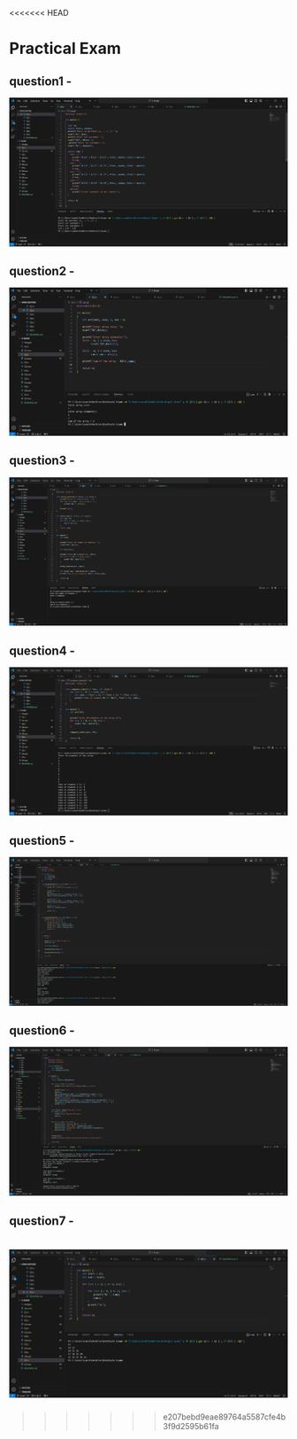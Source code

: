<<<<<<< HEAD
# Practical Exam

## question1 - 
!['question1'](images/Q1.png)

## question2 - 
!['question2'](images/Q2.png)

## question3 - 
!['question3'](images/Q3.png)

## question4 - 
!['question4'](images/Q4.png)

## question5 - 
!['question5'](images/Q5.png)

## question6 - 
!['question6'](images/Q6.png)

## question7 - 

!['question7'](images/Q7.png)
=======

>>>>>>> e207bebd9eae89764a5587cfe4b3f9d2595b61fa
